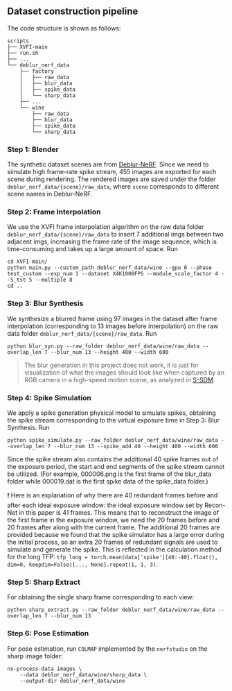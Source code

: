 ## Dataset construction pipeline
The code structure is shown as follows:
```
scripts
├── XVFI-main
├── run.sh
├── ...
└── deblur_nerf_data
    ├── factory
    │   ├── raw_data
    │   ├── blur_data
    │   ├── spike_data
    │   └── sharp_data
    ├── ...
    └── wine
        ├── raw_data
        ├── blur_data
        ├── spike_data
        └── sharp_data
```
### Step 1: Blender

The synthetic dataset scenes are from [Deblur-NeRF](https://github.com/limacv/Deblur-NeRF/). Since we need to simulate high frame-rate spike stream, 455 images are exported for each scene during rendering. The rendered images are saved under the folder `deblur_nerf_data/{scene}/raw_data`, where `scene` corresponds to different scene names in Deblur-NeRF.

### Step 2: Frame Interpolation
We use the XVFI frame interpolation algorithm on the raw data folder `deblur_nerf_data/{scene}/raw_data` to insert 7 additional imgs between two adjacent imgs, increasing the frame rate of the image sequence, which is time-consuming and takes up a large amount of space. Run
```
cd XVFI-main/
python main.py --custom_path deblur_nerf_data/wine --gpu 0 --phase test_custom --exp_num 1 --dataset X4K1000FPS --module_scale_factor 4 --S_tst 5 --multiple 8 
cd ..
```

### Step 3: Blur Synthesis
We synthesize a blurred frame using 97 images in the dataset after frame interpolation (corresponding to 13 images before interpolation) on the raw data folder `deblur_nerf_data/{scene}/raw_data`. Run
```
python blur_syn.py --raw_folder deblur_nerf_data/wine/raw_data --overlap_len 7 --blur_num 13 --height 400 --width 600
```

> The blur generation in this project does not work, it is just for visualization of what the images should look like when captured by an RGB camera in a high-speed motion scene, as analyzed in [S-SDM](https://github.com/chenkang455/S-SDM).


### Step 4: Spike Simulation
We apply a spike generation physical model to simulate spikes, obtaining the spike stream corresponding to the virtual exposure time in Step 3: Blur Synthesis. Run
```
python spike_simulate.py --raw_folder deblur_nerf_data/wine/raw_data --overlap_len 7 --blur_num 13 --spike_add 40 --height 400 --width 600
```
Since the spike stream also contains the additional 40 spike frames out of the exposure period, the start and end segments of the spike stream cannot be utilized. (For example, 000006.png is the first frame of the blur_data folder while 000019.dat is the first spike data of the spike_data folder.)

❗ Here is an explanation of why there are 40 redundant frames before and after each ideal exposure window: the ideal exposure window set by Recon-Net in this paper is 41 frames. This means that to reconstruct the image of the first frame in the exposure window, we need the 20 frames before and 20 frames after along with the current frame. The additional 20 frames are provided because we found that the spike simulator has a large error during the initial process, so an extra 20 frames of redundant signals are used to simulate and generate the spike. This is reflected in the calculation method for the long TFP: `tfp_long = torch.mean(data['spike'][40:-40].float(), dim=0, keepdim=False)[..., None].repeat(1, 1, 3)`.


### Step 5: Sharp Extract
For obtaining the single sharp frame corresponding to each view:
```
python sharp_extract.py --raw_folder deblur_nerf_data/wine/raw_data --overlap_len 7 --blur_num 13
```

### Step 6: Pose Estimation
For pose estimation, run `COLMAP` implemented by the `nerfstudio` on the sharp image folder:
```
ns-process-data images \
    --data deblur_nerf_data/wine/sharp_data \
    --output-dir deblur_nerf_data/wine
```

